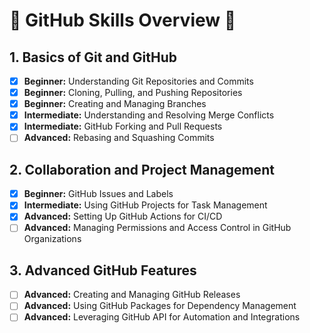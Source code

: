 # 🌟 GitHub Skills Overview 🌟

## 1. Basics of Git and GitHub

- [x] **Beginner:** Understanding Git Repositories and Commits
- [x] **Beginner:** Cloning, Pulling, and Pushing Repositories
- [x] **Beginner:** Creating and Managing Branches
- [x] **Intermediate:** Understanding and Resolving Merge Conflicts
- [x] **Intermediate:** GitHub Forking and Pull Requests
- [ ] **Advanced:** Rebasing and Squashing Commits

## 2. Collaboration and Project Management

- [x] **Beginner:** GitHub Issues and Labels
- [x] **Intermediate:** Using GitHub Projects for Task Management
- [x] **Advanced:** Setting Up GitHub Actions for CI/CD
- [ ] **Advanced:** Managing Permissions and Access Control in GitHub Organizations

## 3. Advanced GitHub Features

- [ ] **Advanced:** Creating and Managing GitHub Releases
- [ ] **Advanced:** Using GitHub Packages for Dependency Management
- [ ] **Advanced:** Leveraging GitHub API for Automation and Integrations
